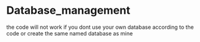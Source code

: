 # Database_management
the code will not work if you dont use your own database according to the code or create the same named database as mine 
